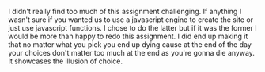 I didn't really find too much of this assignment challenging. If anything I wasn't sure if you wanted us to use a javascript engine to create the site or just use javascript functions. I chose to do the latter but if it was the former I would be more than happy to redo this assignment. I did end up making it that no matter what you pick you end up dying cause at the end of the day your choices don't matter too much at the end as you're gonna die anyway. It showcases the illusion of choice.